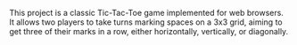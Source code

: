 This project is a classic Tic-Tac-Toe game implemented for web browsers. 
It allows two players to take turns marking spaces on a 3x3 grid, aiming to get three of their marks in a row, either horizontally, vertically, or diagonally.
